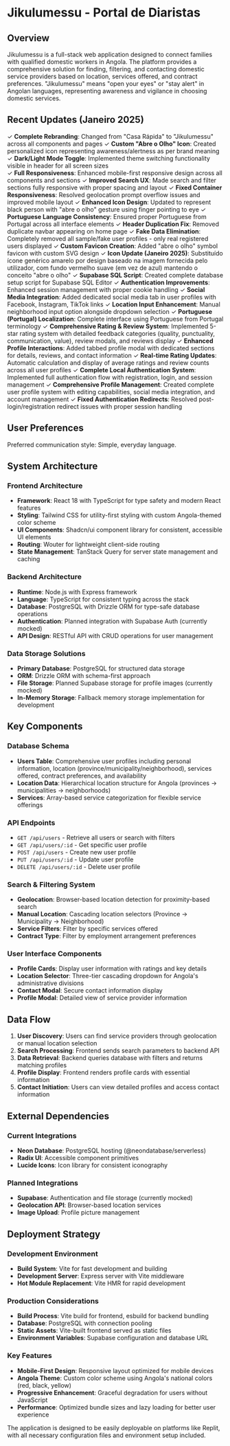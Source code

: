# Jikulumessu - Portal de Diaristas

## Overview

Jikulumessu is a full-stack web application designed to connect families with qualified domestic workers in Angola. The platform provides a comprehensive solution for finding, filtering, and contacting domestic service providers based on location, services offered, and contract preferences. "Jikulumessu" means "open your eyes" or "stay alert" in Angolan languages, representing awareness and vigilance in choosing domestic services.

## Recent Updates (Janeiro 2025)

✓ **Complete Rebranding**: Changed from "Casa Rápida" to "Jikulumessu" across all components and pages
✓ **Custom "Abre o Olho" Icon**: Created personalized icon representing awareness/alertness as per brand meaning
✓ **Dark/Light Mode Toggle**: Implemented theme switching functionality visible in header for all screen sizes  
✓ **Full Responsiveness**: Enhanced mobile-first responsive design across all components and sections
✓ **Improved Search UX**: Made search and filter sections fully responsive with proper spacing and layout
✓ **Fixed Container Responsiveness**: Resolved geolocation prompt overflow issues and improved mobile layout
✓ **Enhanced Icon Design**: Updated to represent black person with "abre o olho" gesture using finger pointing to eye
✓ **Portuguese Language Consistency**: Ensured proper Portuguese from Portugal across all interface elements
✓ **Header Duplication Fix**: Removed duplicate navbar appearing on home page
✓ **Fake Data Elimination**: Completely removed all sample/fake user profiles - only real registered users displayed
✓ **Custom Favicon Creation**: Added "abre o olho" symbol favicon with custom SVG design
✓ **Icon Update (Janeiro 2025)**: Substituído ícone genérico amarelo por design baseado na imagem fornecida pelo utilizador, com fundo vermelho suave (em vez de azul) mantendo o conceito "abre o olho"
✓ **Supabase SQL Script**: Created complete database setup script for Supabase SQL Editor
✓ **Authentication Improvements**: Enhanced session management with proper cookie handling
✓ **Social Media Integration**: Added dedicated social media tab in user profiles with Facebook, Instagram, TikTok links
✓ **Location Input Enhancement**: Manual neighborhood input option alongside dropdown selection
✓ **Portuguese (Portugal) Localization**: Complete interface using Portuguese from Portugal terminology
✓ **Comprehensive Rating & Review System**: Implemented 5-star rating system with detailed feedback categories (quality, punctuality, communication, value), review modals, and reviews display
✓ **Enhanced Profile Interactions**: Added tabbed profile modal with dedicated sections for details, reviews, and contact information
✓ **Real-time Rating Updates**: Automatic calculation and display of average ratings and review counts across all user profiles
✓ **Complete Local Authentication System**: Implemented full authentication flow with registration, login, and session management
✓ **Comprehensive Profile Management**: Created complete user profile system with editing capabilities, social media integration, and account management
✓ **Fixed Authentication Redirects**: Resolved post-login/registration redirect issues with proper session handling

## User Preferences

Preferred communication style: Simple, everyday language.

## System Architecture

### Frontend Architecture
- **Framework**: React 18 with TypeScript for type safety and modern React features
- **Styling**: Tailwind CSS for utility-first styling with custom Angola-themed color scheme
- **UI Components**: Shadcn/ui component library for consistent, accessible UI elements
- **Routing**: Wouter for lightweight client-side routing
- **State Management**: TanStack Query for server state management and caching

### Backend Architecture
- **Runtime**: Node.js with Express framework
- **Language**: TypeScript for consistent typing across the stack
- **Database**: PostgreSQL with Drizzle ORM for type-safe database operations
- **Authentication**: Planned integration with Supabase Auth (currently mocked)
- **API Design**: RESTful API with CRUD operations for user management

### Data Storage Solutions
- **Primary Database**: PostgreSQL for structured data storage
- **ORM**: Drizzle ORM with schema-first approach
- **File Storage**: Planned Supabase storage for profile images (currently mocked)
- **In-Memory Storage**: Fallback memory storage implementation for development

## Key Components

### Database Schema
- **Users Table**: Comprehensive user profiles including personal information, location (province/municipality/neighborhood), services offered, contract preferences, and availability
- **Location Data**: Hierarchical location structure for Angola (provinces → municipalities → neighborhoods)
- **Services**: Array-based service categorization for flexible service offerings

### API Endpoints
- `GET /api/users` - Retrieve all users or search with filters
- `GET /api/users/:id` - Get specific user profile
- `POST /api/users` - Create new user profile
- `PUT /api/users/:id` - Update user profile
- `DELETE /api/users/:id` - Delete user profile

### Search & Filtering System
- **Geolocation**: Browser-based location detection for proximity-based search
- **Manual Location**: Cascading location selectors (Province → Municipality → Neighborhood)
- **Service Filters**: Filter by specific services offered
- **Contract Type**: Filter by employment arrangement preferences

### User Interface Components
- **Profile Cards**: Display user information with ratings and key details
- **Location Selector**: Three-tier cascading dropdown for Angola's administrative divisions
- **Contact Modal**: Secure contact information display
- **Profile Modal**: Detailed view of service provider information

## Data Flow

1. **User Discovery**: Users can find service providers through geolocation or manual location selection
2. **Search Processing**: Frontend sends search parameters to backend API
3. **Data Retrieval**: Backend queries database with filters and returns matching profiles
4. **Profile Display**: Frontend renders profile cards with essential information
5. **Contact Initiation**: Users can view detailed profiles and access contact information

## External Dependencies

### Current Integrations
- **Neon Database**: PostgreSQL hosting (@neondatabase/serverless)
- **Radix UI**: Accessible component primitives
- **Lucide Icons**: Icon library for consistent iconography

### Planned Integrations
- **Supabase**: Authentication and file storage (currently mocked)
- **Geolocation API**: Browser-based location services
- **Image Upload**: Profile picture management

## Deployment Strategy

### Development Environment
- **Build System**: Vite for fast development and building
- **Development Server**: Express server with Vite middleware
- **Hot Module Replacement**: Vite HMR for rapid development

### Production Considerations
- **Build Process**: Vite build for frontend, esbuild for backend bundling
- **Database**: PostgreSQL with connection pooling
- **Static Assets**: Vite-built frontend served as static files
- **Environment Variables**: Supabase configuration and database URL

### Key Features
- **Mobile-First Design**: Responsive layout optimized for mobile devices
- **Angola Theme**: Custom color scheme using Angola's national colors (red, black, yellow)
- **Progressive Enhancement**: Graceful degradation for users without JavaScript
- **Performance**: Optimized bundle sizes and lazy loading for better user experience

The application is designed to be easily deployable on platforms like Replit, with all necessary configuration files and environment setup included.